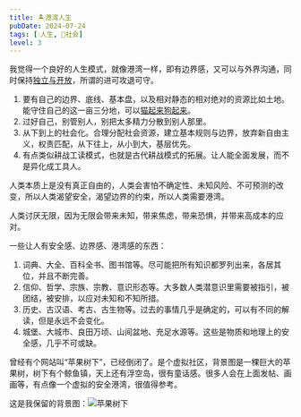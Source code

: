 ```yaml
---
title: 🏝️港湾人生
pubDate: 2024-07-24
tags: [💧人生, 👫社会]
level: 3
---
```


我觉得一个良好的人生模式，就像港湾一样，即有边界感，又可以与外界沟通，同时保持[独立与开放](/xyy/20240716b)，所谓的进可攻退可守。

1. 要有自己的边界、底线、基本盘，以及相对静态的相对绝对的资源比如土地。能守住自己的这一亩三分地，可以[猫起来狗起来](/xyy/20240724c)。
2. 过好自己，别管别人，别把太多精力分散到别人那里。
3. 从下到上的社会化。合理分配社会资源，建立基本规则与边界，放弃新自由主义，权责匹配，从下往上，从小到大，基层优先。
4. 有点类似耕战工读模式，也就是古代耕战模式的拓展。让人能全面发展，而不是异化成工具人。

人类本质上是没有真正自由的，人类会害怕不确定性、未知风险、不可预测的改变，所以人类渴望安全，渴望边界的约束，所以人类需要港湾。

人类讨厌无限，因为无限会带来未知，带来焦虑，带来恐惧，并带来高成本的应对。

一些让人有安全感、边界感、港湾感的东西：

1. 词典、大全、百科全书、图书馆等。尽可能把所有知识都罗列出来，各居其位，并且不断完善。
2. 信仰、哲学、宗族、宗教、意识形态等。大多数人类潜意识里需要被指引，被团结，被安排，以应对未知和不知所措。
3. 历史、古汉语、考古、古生物等。过去的事情几乎是确定的，可以有不同的解读，但是永远不会变化。
4. 城堡、大城市、良田万顷、山间盆地、充足水源等。这些是物质和地理上的安全感，几乎不可或缺。

曾经有个网站叫“苹果树下”，已经倒闭了。是个虚拟社区，背景图是一棵巨大的苹果树，树下有个鲸鱼镇，天上还有浮空岛，很有童话感。很多人会在上面发帖、画画等，有点像一个虚拟的安全港湾，很值得参考。

这是我保留的背景图：![苹果树下](/images/shuxia.jpg)
